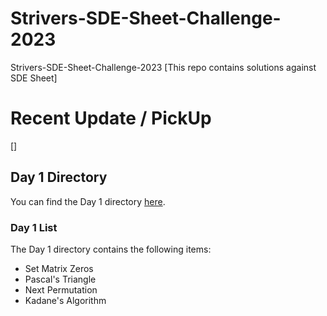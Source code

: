 # Strivers-SDE-Sheet-Challenge-2023

Strivers-SDE-Sheet-Challenge-2023 [This repo contains solutions against SDE Sheet]

# Recent Update / PickUp

[]

## Day 1 Directory

You can find the Day 1 directory [here](./Day1).

### Day 1 List

The Day 1 directory contains the following items:

- Set Matrix Zeros
- Pascal's Triangle
- Next Permutation
- Kadane's Algorithm
